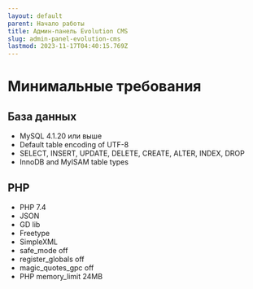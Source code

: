 ```yaml
---
layout: default
parent: Начало работы
title: Админ-панель Evolution CMS
slug: admin-panel-evolution-cms
lastmod: 2023-11-17T04:40:15.769Z
---
```


# Минимальные требования #

## База данных ##
* MySQL 4.1.20 или выше
* Default table encoding of UTF-8
* SELECT, INSERT, UPDATE, DELETE, CREATE, ALTER, INDEX, DROP
* InnoDB and MyISAM table types

## PHP ##
* PHP 7.4
* JSON
* GD lib
* Freetype
* SimpleXML
* safe_mode off
* register_globals off
* magic_quotes_gpc off
* PHP memory_limit 24MB